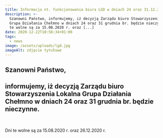 ```yaml
---
title: Informacja nt. funkcjonowania biura LGD w dniach 24 oraz 31.12.2020 r.
description: >-
  Szanowni Państwo, informujemy, iż decyzją Zarządu biuro Stowarzyszenia Lokalna
  Grupa Działania Chełmno w dniach 24 oraz 31 grudnia br. będzie nieczynne. Dni
  te wolne są za 15.08.2020 r. oraz [...]
date: 2020-12-22T10:58:34+01:00
tags:
  - news
image: /assets/uploads/lgd.jpg
imageAlt: zdjęcie tytułowe
---
```

## Szanowni Państwo,

## informujemy, iż decyzją Zarządu biuro Stowarzyszenia Lokalna Grupa Działania Chełmno w dniach 24 oraz 31 grudnia br. będzie nieczynne.

<br>

Dni te wolne są za 15.08.2020 r. oraz 26.12.2020 r.
